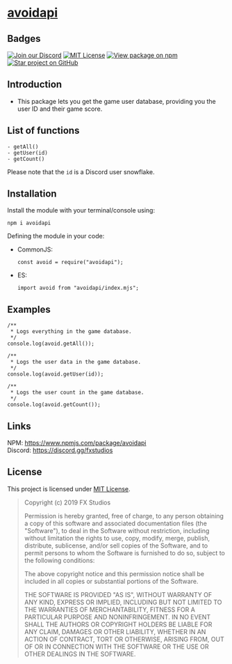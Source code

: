 # [avoidapi][NPM Package]

## Badges
[![Join our Discord](https://img.shields.io/discord/519513445721178133.svg?longCache=true&style=flat-square&logo=discord&color=7289da)](https://discord.gg/fxstudios) [![MIT License](https://img.shields.io/badge/license-MIT-0366d6.svg?longCache=true&style=flat-square)](/LICENSE) [![View package on npm](https://img.shields.io/npm/v/avoidapi.svg?longCache=true&style=flat-square&logo=npm&color=cb3837)][NPM Package] [![Star project on GitHub](https://img.shields.io/github/stars/vanishedvan/avoidapi.svg?longCache=true&style=social)](https://github.com/vanishedvan/avoidapi)

## Introduction
- This package lets you get the game user database, providing you the user ID and their game score.

## List of functions

```
- getAll()
- getUser(id)
- getCount()
```

Please note that the `id` is a Discord user snowflake.

## Installation

Install the module with your terminal/console using:
```
npm i avoidapi
```

Defining the module in your code:

* CommonJS:
  ```
  const avoid = require("avoidapi");
  ```
* ES:
  ```
  import avoid from "avoidapi/index.mjs";
  ```

## Examples

```
/**
 * Logs everything in the game database.
 */
console.log(avoid.getAll());
```

```
/**
 * Logs the user data in the game database.
 */
console.log(avoid.getUser(id));
```

```
/**
 * Logs the user count in the game database.
 */
console.log(avoid.getCount());
```

## Links

NPM: https://www.npmjs.com/package/avoidapi  
Discord: https://discord.gg/fxstudios

## License

This project is licensed under [MIT License](/LICENSE).

> Copyright (c) 2019 FX Studios
> 
> Permission is hereby granted, free of charge, to any person obtaining a copy
> of this software and associated documentation files (the "Software"), to deal
> in the Software without restriction, including without limitation the rights
> to use, copy, modify, merge, publish, distribute, sublicense, and/or sell
> copies of the Software, and to permit persons to whom the Software is
> furnished to do so, subject to the following conditions:
> 
> The above copyright notice and this permission notice shall be included in all
> copies or substantial portions of the Software.
> 
> THE SOFTWARE IS PROVIDED "AS IS", WITHOUT WARRANTY OF ANY KIND, EXPRESS OR
> IMPLIED, INCLUDING BUT NOT LIMITED TO THE WARRANTIES OF MERCHANTABILITY,
> FITNESS FOR A PARTICULAR PURPOSE AND NONINFRINGEMENT. IN NO EVENT SHALL THE
> AUTHORS OR COPYRIGHT HOLDERS BE LIABLE FOR ANY CLAIM, DAMAGES OR OTHER
> LIABILITY, WHETHER IN AN ACTION OF CONTRACT, TORT OR OTHERWISE, ARISING FROM,
> OUT OF OR IN CONNECTION WITH THE SOFTWARE OR THE USE OR OTHER DEALINGS IN THE
> SOFTWARE.

[NPM Package]: https://www.npmjs.com/package/avoidapi